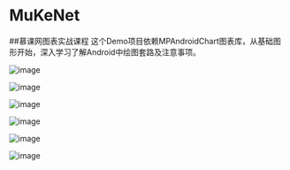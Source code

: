 # MuKeNet
##慕课网图表实战课程
这个Demo项目依赖MPAndroidChart图表库，从基础图形开始，深入学习了解Android中绘图套路及注意事项。

![image](https://github.com/SunnyLy/MuKeNet/raw/muke001.png)


![image](https://github.com/SunnyLy/MuKeNet/raw/muke002.png)

![image](https://github.com/SunnyLy/MuKeNet/raw/muke003.png)

![image](https://github.com/SunnyLy/MuKeNet/raw/muke004.png)

![image](https://github.com/SunnyLy/MuKeNet/raw/muke005.png)

![image](https://github.com/SunnyLy/MuKeNet/raw/muke006.png)
